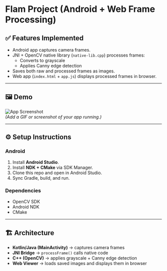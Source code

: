 # Flam Project (Android + Web Frame Processing)

## ✅ Features Implemented
- Android app captures camera frames.
- JNI + OpenCV native library (`native-lib.cpp`) processes frames:
  - Converts to grayscale
  - Applies Canny edge detection
- Saves both raw and processed frames as images.
- Web app (`index.html` + `app.js`) displays processed frames in browser.

---

## 🖼 Demo
![App Screenshot](docs/screenshot.png)  
*(Add a GIF or screenshot of your app running.)*

---

## ⚙️ Setup Instructions
### Android
1. Install **Android Studio**.
2. Install **NDK + CMake** via SDK Manager.
3. Clone this repo and open in Android Studio.
4. Sync Gradle, build, and run.

### Dependencies
- OpenCV SDK
- Android NDK
- CMake

---

## 🏗 Architecture
- **Kotlin/Java (MainActivity)** → captures camera frames
- **JNI Bridge** → `processFrame()` calls native code
- **C++ (OpenCV)** → applies grayscale + Canny edge detection
- **Web Viewer** → loads saved images and displays them in browser

